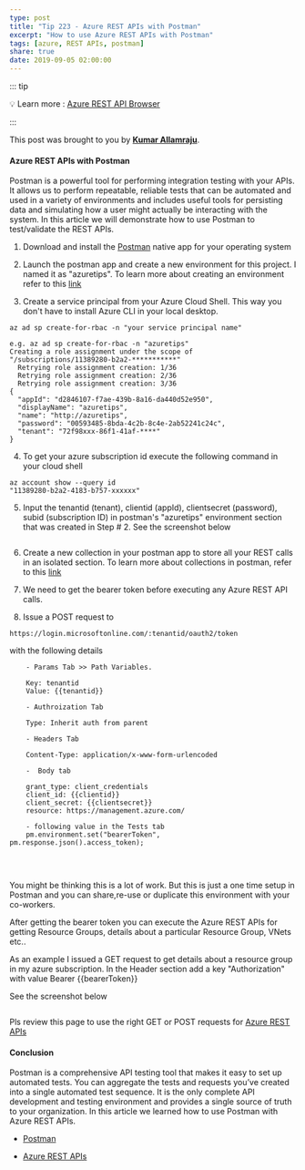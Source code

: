 ```yaml
---
type: post
title: "Tip 223 - Azure REST APIs with Postman"
excerpt: "How to use Azure REST APIs with Postman"
tags: [azure, REST APIs, postman]
share: true
date: 2019-09-05 02:00:00
---
```



::: tip 

:bulb: Learn more : [Azure REST API Browser](https://docs.microsoft.com/en-us/rest/api/?view=Azure)

:::

This post was brought to you by **[Kumar Allamraju](https://twitter.com/kumarallamraju)**.

#### Azure REST APIs with Postman
 
Postman is a powerful tool for performing integration testing with your APIs. It allows us to perform repeatable, reliable tests that can be automated and used in a variety of environments and includes useful tools for persisting data and simulating how a user might actually be interacting with the system. In this article we will demonstrate how to use Postman to test/validate the REST APIs.


1. Download and install the [Postman](https://www.getpostman.com/downloads/) native app for your operating system

2. Launch the postman app and create a new environment for this project. I named it as "azuretips". To learn more about creating an environment refer to this [link](https://learning.getpostman.com/docs/postman/environments_and_globals/manage_environments/)

3. Create a service principal from your Azure Cloud Shell.  This way you don't have to install Azure CLI in your local desktop.

```
az ad sp create-for-rbac -n "your service principal name"

e.g. az ad sp create-for-rbac -n "azuretips"
Creating a role assignment under the scope of "/subscriptions/11389280-b2a2-***********"
  Retrying role assignment creation: 1/36
  Retrying role assignment creation: 2/36
  Retrying role assignment creation: 3/36
{
  "appId": "d2846107-f7ae-439b-8a16-da440d52e950",
  "displayName": "azuretips",
  "name": "http://azuretips",
  "password": "00593485-8bda-4c2b-8c4e-2ab52241c24c",
  "tenant": "72f98xxx-86f1-41af-****"
}

```

4. To get your azure subscription id execute the following command in your cloud shell

```
az account show --query id
"11389280-b2a2-4183-b757-xxxxxx"

```

5. Input the tenantid (tenant), clientid (appId), clientsecret (password), subid (subscription ID) in postman's "azuretips" environment section that was created in Step # 2. See the screenshot below

<img :src="$withBase('/files/azurepostman-file1.jpg')">

6. Create a new collection in your postman app to store all your REST calls in an isolated section. To learn more about collections in postman, refer to this [link](https://learning.getpostman.com/docs/postman/launching_postman/creating_the_first_collection/)

7. We need to get the bearer token before executing any Azure REST API calls. 

8. Issue a POST request to 

```
https://login.microsoftonline.com/:tenantid/oauth2/token 

``` 

with the following details

```
	- Params Tab >> Path Variables.

	Key: tenantid
	Value: {{tenantid}}
	
	- Authroization Tab

	Type: Inherit auth from parent
	
	- Headers Tab

	Content-Type: application/x-www-form-urlencoded
	
	-  Body tab

	grant_type: client_credentials
	client_id: {{clientid}}
	client_secret: {{clientsecret}}
	resource: https://management.azure.com/
	
	- following value in the Tests tab
	pm.environment.set("bearerToken", pm.response.json().access_token);
	
```

<img :src="$withBase('/files/azurepostman-file2.jpg')">

<img :src="$withBase('/files/azurepostman-file3.jpg')">

You might be thinking this is a lot of work. But this is just a one time setup in Postman and you can share,re-use or duplicate this environment with your co-workers.


After getting the bearer token you can execute the Azure REST APIs for getting Resource Groups, details about a particular Resource Group, VNets etc..

As an example I issued a GET request to get details about a resource group in my azure subscription. In the Header section add a key "Authorization" with value Bearer {{bearerToken}}

See the screenshot below

<img :src="$withBase('/files/azurepostman-file4.jpg')">

Pls review this page to use the right GET or POST requests for [Azure REST APIs](https://docs.microsoft.com/en-us/rest/api/?view=Azure)


#### Conclusion

Postman is a comprehensive API testing tool that makes it easy to set up automated tests. You can aggregate the tests and requests you’ve created into a single automated test sequence. It is the only complete API development and testing environment and provides a single source of truth to your organization. In this article we learned how to use Postman with Azure REST APIs.


* [Postman](https://www.getpostman.com/automated-testing?_ga=2.53476456.151619731.1566574042-329050526.1563821057)

* [Azure REST APIs](https://docs.microsoft.com/en-us/rest/api/?view=Azure)






